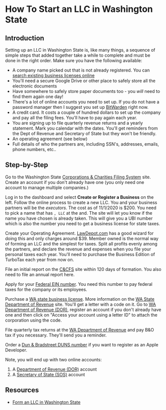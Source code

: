 # How To Start an LLC in Washington State

## Introduction

Setting up an LLC in Washington State is, like many things, a sequence of simple steps that added together take a while to complete and must be done in the right order.  Make sure you have the following available:

- A company name picked out that is not already registered. You can [search existing business licenses online](https://secure.dor.wa.gov/gteunauth/_/#1)
- You'll need a secure Google Drive or other place to safely store all the electronic documents
- Have somewhere to safely store paper documents too - you _will_ need to find them again one day!
- There's a lot of online accounts you need to set up.  If you do not have a password manager then I suggest you set up [BitWarden](https://go.bitwarden.com) right now.
- A credit card.  It costs a couple of hundred dollars to set up the company and pay all the filing fees.  You'll have to pay again each year.
- You are signing up to file quarterly revenue returns and a yearly statement.  Mark you calendar with the dates. You'll get reminders from the Dept of Revenue and Secretary of State but they won't be friendly.
- An operating agreement (see below)
- Full details of who the partners are, including SSN's, addresses, emails, phone numbers, etc..

## Step-by-Step

Go to the Washington State [Corporations & Charities Filing System](https://ccfs.sos.wa.gov/#/) site.  Create an account if you don't already have one (you only need one account to manage multiple companies.)

Log in to the dashboard and select **Create or Register a Business** on the left.  Follow the online process to create a new LLC. You and your business partners will be the _executors_.  The cost as of 11/1/2020 is $200.  You need to pick a name that has `, LLC` at the and.  The site will let you know if the name you have chosen is already taken.  This will give you a UBI number which is also the number you need to get a business license for state taxes.

Create your Operating Agreement. [LawDepot.com](https://www.lawdepot.com) has a good wizard for doing this and only charges around $39.  Member owned is the normal way of forming an LLC and the simplest for taxes.  Split all profits evenly among the partners, and declare the revenue and expenses when you file your personal taxes each year.  You'll need to purchase the Business Edition of TurboTax each year from now on.

File an initial report on the [C&CFS](https://ccfs.sos.wa.gov/#/) site within 120 days of formation.  You also need to file an annual report here.

Apply for your [Federal EIN number](https://www.irs.gov/businesses/small-businesses-self-employed/apply-for-an-employer-identification-number-ein-online).  You need this number to pay federal taxes for the company or its employees.

Purchase a [WA state business license](https://secure.dor.wa.gov/atlaseservices/wtp/_/#11).  More information on the [WA State Department of Revenue](https://dor.wa.gov/open-business/apply-business-license) site.  You'll get a letter with a code on it.  Go to [WA Department of Revenue (DOR)](https://dor.wa.gov/), register an account if you don't already have one and then click on "Access your account using a letter ID" to attach the corporation using the code.

File quarterly tax returns at the [WA Department of Revenue](https://dor.wa.gov/taxes-rates/business-occupation-tax) and pay B&O tax if you necessary.  They'll send you a reminder.

Order a [Dun & Bradstreet DUNS number](https://www.dnb.com/duns-number/get-a-duns.html) if you want to register as an Apple Developer.

Note, you will end up with two online accounts:

1. A [Department of Revenue (DOR)](https://secure.dor.wa.gov) account
2. A [Secretary of State (SOS)](https://ccfs.sos.wa.gov/#/) account

## Resources

- [Form an LLC in Washington State](https://www.wikihow.com/Form-an-LLC-in-Washington-State)